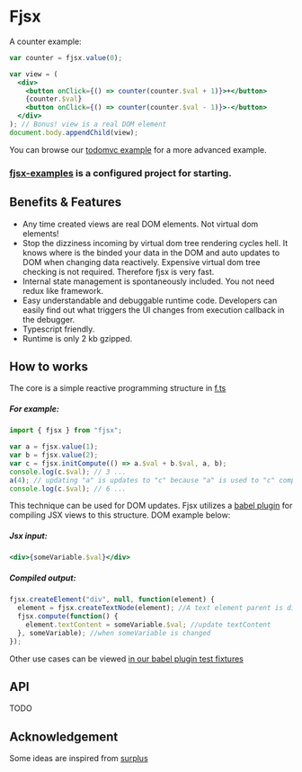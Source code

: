 # Fjsx

A counter example:

```jsx
var counter = fjsx.value(0);

var view = (
  <div>
    <button onClick={() => counter(counter.$val + 1)}>+</button>
    {counter.$val}
    <button onClick={() => counter(counter.$val - 1)}>-</button>
  </div>
); // Bonus! view is a real DOM element
document.body.appendChild(view);
```

You can browse our [todomvc example](./packages/fjsx-examples/examples/todomvc-minimal) for a more advanced example.

### [fjsx-examples](./packages/fjsx-examples) is a configured project for starting.

## Benefits & Features

* Any time created views are real DOM elements. Not virtual dom elements!
* Stop the dizziness incoming by virtual dom tree rendering cycles hell. It knows where is the binded your data in the DOM and auto updates to DOM when changing data reactively. Expensive virtual dom tree checking is not required. Therefore fjsx is very fast.
* Internal state management is spontaneously included. You not need redux like framework.
* Easy understandable and debuggable runtime code. Developers can easily find out what triggers the UI changes from execution callback in the debugger.
* Typescript friendly.
* Runtime is only 2 kb gzipped.

## How to works

The core is a simple reactive programming structure in [f.ts](./lib/f.ts)

##### For example:

```js
import { fjsx } from "fjsx";

var a = fjsx.value(1);
var b = fjsx.value(2);
var c = fjsx.initCompute(() => a.$val + b.$val, a, b);
console.log(c.$val); // 3 ...
a(4); // updating "a" is updates to "c" because "a" is used to "c" computation
console.log(c.$val); // 6 ...
```

This technique can be used for DOM updates. Fjsx utilizes a [babel plugin](./packages/babel-plugin-transform-fjsx) for compiling JSX views to this structure. DOM example below:

##### Jsx input:

```jsx
<div>{someVariable.$val}</div>
```

##### Compiled output:

```js
fjsx.createElement("div", null, function(element) {
  element = fjsx.createTextNode(element); //A text element parent is div
  fjsx.compute(function() {
    element.textContent = someVariable.$val; //update textContent
  }, someVariable); //when someVariable is changed
});
```

Other use cases can be viewed [in our babel plugin test fixtures](./packages/babel-plugin-transform-fjsx/test/fixtures)

## API

TODO

## Acknowledgement

Some ideas are inspired from [surplus](https://github.com/adamhaile/surplus)

```

```
